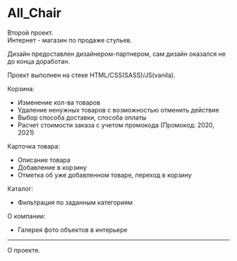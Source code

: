 # All_Chair
Второй проект.<br>
Интернет - магазин по продаже стульев.<br>

Дизайн предоставлен дизайнером-партнером, сам дизайн оказался не до конца доработан.<br>

Проект выполнен на стеке HTML/CSS(SASS)/JS(vanila).<br>

Корзина:
- Изменение кол-ва товаров
- Удаление ненужных товаров с возможностью отменить действие
- Выбор способа доставки, способа оплаты
- Расчет стоимости заказа с учетом промокода (Промокод: 2020, 2021)

Карточка товара:
- Описание товара
- Добавление в корзину
- Отметка об уже добавленном товаре, переход в корзину

Каталог:
- Фильтрация по заданным категориям

О компании:
- Галерея фото объектов в интерьере
<hr>

О проекте.
